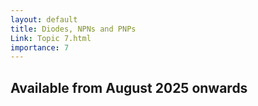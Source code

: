```yaml
---
layout: default
title: Diodes, NPNs and PNPs
Link: Topic 7.html
importance: 7
---
```


<h2>Available from August 2025 onwards</h2>
